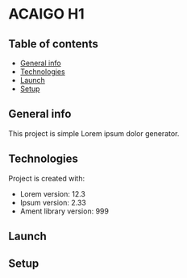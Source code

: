 # ACAIGO H1


## Table of contents
* [General info](#general-info)
* [Technologies](#technologies)
* [Launch](#Launch)
* [Setup](#setup)

## General info
This project is simple Lorem ipsum dolor generator.
	
## Technologies
Project is created with:
* Lorem version: 12.3
* Ipsum version: 2.33
* Ament library version: 999

## Launch

## Setup
